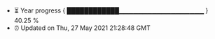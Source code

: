 - ⏳ Year progress { ████████████▁▁▁▁▁▁▁▁▁▁▁▁▁▁▁▁▁▁ } 40.25 %
- ⏰ Updated on Thu, 27 May 2021 21:28:48 GMT

